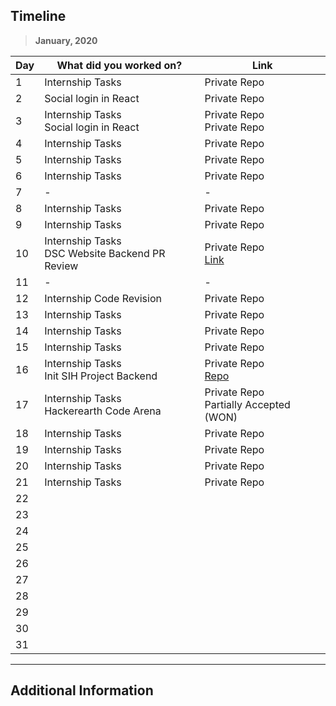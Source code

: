 ## Timeline

> **January, 2020**

| Day | What did you worked on?                            | Link                                                                          |
| --- | -------------------------------------------------- | ----------------------------------------------------------------------------- |
| 1   | Internship Tasks                                   | Private Repo                                                                  |
| 2   | Social login in React                              | Private Repo                                                                  |
| 3   | Internship Tasks<br> Social login in React         | Private Repo<br> Private Repo                                                 |
| 4   | Internship Tasks                                   | Private Repo                                                                  |
| 5   | Internship Tasks                                   | Private Repo                                                                  |
| 6   | Internship Tasks                                   | Private Repo                                                                  |
| 7   | -                                                  | -                                                                             |
| 8   | Internship Tasks                                   | Private Repo                                                                  |
| 9   | Internship Tasks                                   | Private Repo                                                                  |
| 10  | Internship Tasks<br> DSC Website Backend PR Review | Private Repo<br> [Link](https://github.com/dsckiet/website-backend-v2/pull/2) |
| 11  | -                                                  | -                                                                             |
| 12  | Internship Code Revision                           | Private Repo                                                                  |
| 13  | Internship Tasks                                   | Private Repo                                                                  |
| 14  | Internship Tasks                                   | Private Repo                                                                  |
| 15  | Internship Tasks                                   | Private Repo                                                                  |
| 16  | Internship Tasks<br> Init SIH Project Backend      | Private Repo<br> [Repo](https://github.com/ritiksr25/help-me-backend)         |
| 17  | Internship Tasks<br> Hackerearth Code Arena        | Private Repo<br> Partially Accepted (WON)                                     |
| 18  | Internship Tasks                                   | Private Repo                                                                  |
| 19  | Internship Tasks                                   | Private Repo                                                                  |
| 20  | Internship Tasks                                   | Private Repo                                                                  |
| 21  | Internship Tasks                                   | Private Repo                                                                  |
| 22  |                                                    |                                                                               |
| 23  |                                                    |                                                                               |
| 24  |                                                    |                                                                               |
| 25  |                                                    |                                                                               |
| 26  |                                                    |                                                                               |
| 27  |                                                    |                                                                               |
| 28  |                                                    |                                                                               |
| 29  |                                                    |                                                                               |
| 30  |                                                    |                                                                               |
| 31  |                                                    |                                                                               |

---

## Additional Information
